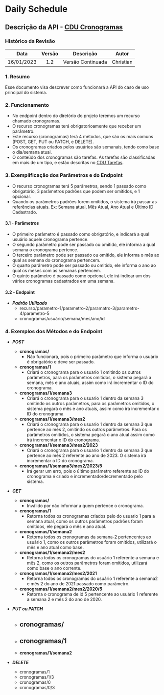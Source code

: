 # Daily Schedule 

## Descrição da API - [CDU Cronogramas](https://github.com/tads-cnat/dailyschedule/blob/main/docs/cdu/01%20-%20CriarCronograma.md)

### Histórico da Revisão

| Data | Versão | Descrição | Autor |
| :-----: | :-----: | :-----: | :-----: |
| 16/01/2023 | 1.2 | Versão Continuada | Christian |

### 1. Resumo
Esse documento visa descrever como funcionará a API do caso de uso principal do sistema.
<br>

### 2. Funcionamento
  - No endpoint dentro do diretório do projeto teremos um recurso chamado cronogramas.
  - O recurso cronogramas terá obrigatorioamente que receber um parâmetro.
  - Este recurso (cronogramas) terá 4 métodos, que são os mais comuns (POST, GET, PUT ou PATCH, e DELETE).
  - Os cronogramas criados pelos usuários são semanais, tendo como base o dia/semana atual. 
  - O conteúdo dos cronogramas são tarefas. As tarefas são classificadas em mais de um tipo, e estão descritas no [CDU Tarefas](https://github.com/tads-cnat/dailyschedule/blob/main/docs/cdu/01%20-%20CriarCronograma.md).

### 3. Exemplificação dos Parâmetros e do Endpoint
- O recurso cronogramas terá 5 parâmetros, sendo 1 passado como obrigatório, 3 parâmetros padrões que podem ser omitidos, e 1 opcional.
- Quando os parâmetros padrões forem omitidos, o sistema irá passar as referências atuais. Ex: Semana atual, Mês Atual, Ano Atual e Último ID Cadastrado.

#### 3.1 - Parâmetros
- O primeiro parâmetro é passado como obrigatório, e indicará a qual usuário aquele cronograma pertence.
- O segundo parâmetro pode ser passado ou omitido, ele informa a qual semana o cronograma pertence.
- O terceiro parâmetro pode ser passado ou omitido, ele informa o mês ao qual as semana do cronograma pertencem.
- O quarto parâmetro pode ser passado ou omitido, ele informa o ano ao qual os meses com as semanas pertencem.
- O quinto parâmetro é passado como opcional, ele irá indicar um dos vários cronogramas cadastrados em uma semana.

#### 3.2 - Endpoint
- ***Padrão Utilizado***
  - recurso/parametro-1/parametro-2/paramatro-3/parametro-4/parametro-5
  - cronogramas/usuário/semana/mes/ano/id

### 4. Exemplos dos Métodos e do Endpoint
  - ***POST***
    - **cronogramas/** 
      - Não funcionará, pois o primeiro parâmetro que informa o usuário é obrigatório e deve ser passado.
    - **cronogramas/1**
      - Criará o cronograma para o usuario 1 omitindo os outros parâmetros, para os parâmetros omitidos, o sistema pegará a semana, mês e ano atuais, assim como irá incrementar o ID do cronograma.
    - **cronogramas/1/semana3**
      - Criará o cronograma para o usuario 1 dentro da semana 3 omitindo os outros parâmetros, para os parâmetros omitidos, o sistema pegará o mês e ano atuais, assim como irá incrementar o ID do cronograma.
    - **cronogramas/1/semana3/mes2** 
      - Criará o cronograma para o usuario 1 dentro da semana 3 que pertence ao mês 2, omitindo os outros parâmetros. Para os parâmetros omitidos, o sistema pegará o ano atual assim como irá incrementar o ID do cronograma.
    - **cronogramas/1/semana3/mes2/2023** 
      - Criará o cronograma para o usuario 1 dentro da semana 3 que pertence ao mês 2 referente ao ano de 2023. O sistema irá incrementar o ID do cronograma.
    - **cronogramas/1/semana3/mes2/2023/5** 
      - Irá gerar um erro, pois o último parâmetro referente ao ID do cronograma é criado e incrementado/decrementado pelo sistema.

  - ***GET***
     - **cronogramas/**
       - Inválido por não informar a quem pertence o cronograma.
     - **cronogramas/1**
       - Retorna todos os cronogramas criados pelo do usuario 1 para a semana atual, como os outros parâmetros padrões foram omitidos, ele pegará o mês e ano atual.
     - **cronogramas/1/semana2**
       - Retorna todos os cronogramas da semana-2 pertencentes ao usuário 1, como os outros parâmetros foram omitidos, utilizará o mês e ano atual como base.
     - **cronogramas/1/semana2/mes2**
       - Retorna todos os cronogramas do usuário 1 referente a semana e mês 2, como os outros parâmetros foram omitidos, utilizará como base o ano corrente.
     - **cronogramas/1/semana2/mes2/2021**
       - Retorna todos os cronogramas do usuário 1 referente a semana2 e mês 2 do ano de 2021 passado como parâmetro.
     - **cronogramas/1/semana2/mes2/2020/5**
       - Retorna o cronograma de id 5 pertencente ao usuário 1 referente a semana 2 e mês 2 do ano de 2020.
     
  - ***PUT ou PATCH***
     - **cronogramas/**
       - 
     - **cronogramas/1**
       - 
     - **cronogramas/1/semana2**
        
  - ***DELETE***
     - cronogramas/1
     - cronogramas/1/3
     - cronogramas/0
     - cronogramas/0/3

